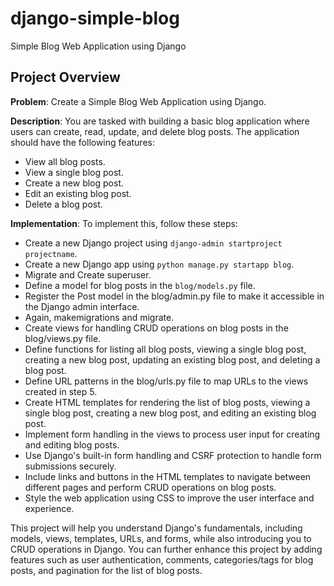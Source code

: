 # django-simple-blog
Simple Blog Web Application using Django

## Project Overview
**Problem**: Create a Simple Blog Web Application using Django.

**Description**:
You are tasked with building a basic blog application where users can create, read, update, and delete blog posts. The application should have the following features:

- View all blog posts.
- View a single blog post.
- Create a new blog post.
- Edit an existing blog post.
- Delete a blog post.

**Implementation**:
To implement this, follow these steps:

- Create a new Django project using `django-admin startproject projectname`.
- Create a new Django app using `python manage.py startapp blog`.
- Migrate and Create superuser.
- Define a model for blog posts in the `blog/models.py` file.
- Register the Post model in the blog/admin.py file to make it accessible in the Django admin interface.
- Again, makemigrations and migrate.
- Create views for handling CRUD operations on blog posts in the blog/views.py file.
- Define functions for listing all blog posts, viewing a single blog post, creating a new blog post, updating an existing blog post, and deleting a blog post.
- Define URL patterns in the blog/urls.py file to map URLs to the views created in step 5.
- Create HTML templates for rendering the list of blog posts, viewing a single blog post, creating a new blog post, and editing an existing blog post.
- Implement form handling in the views to process user input for creating and editing blog posts.
- Use Django's built-in form handling and CSRF protection to handle form submissions securely.
- Include links and buttons in the HTML templates to navigate between different pages and perform CRUD operations on blog posts.
- Style the web application using CSS to improve the user interface and experience.

This project will help you understand Django's fundamentals, including models, views, templates, URLs, and forms, while also introducing you to CRUD operations in Django. You can further enhance this project by adding features such as user authentication, comments, categories/tags for blog posts, and pagination for the list of blog posts.
